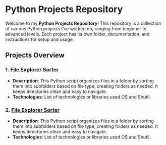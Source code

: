 # Python Projects Repository

Welcome to my **Python Projects Repository**! This repository is a collection of various Python projects I've worked on, ranging from beginner to advanced levels. Each project has its own folder, documentation, and instructions for setup and usage.

## Projects Overview

### 1. [File Explorer Sorter](Automatic-File-Explorer-Sorter)
   - **Description**: This Python script organizes files in a folder by sorting them into subfolders based on file type, creating folders as needed. It keeps directories clean and easy to navigate.
   - **Technologies**: List of technologies or libraries used OS and Shutil.
### 2. [File Explorer Sorter](Web-Scraping-Projects)
   - **Description**: This Python script organizes files in a folder by sorting them into subfolders based on file type, creating folders as needed. It keeps directories clean and easy to navigate.
   - **Technologies**: List of technologies or libraries used OS and Shutil.


